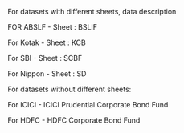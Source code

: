 
For datasets with different sheets, data description 

FOR ABSLF - Sheet : BSLIF

For Kotak - Sheet : KCB

For SBI - Sheet : SCBF

For Nippon - Sheet : SD

For datasets without different sheets:

For ICICI - ICICI Prudential Corporate Bond Fund

For HDFC - HDFC Corporate Bond Fund